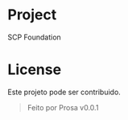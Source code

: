 # Project

SCP Foundation 

# License

Este projeto pode ser contribuido.
> Feito por Prosa
> v0.0.1